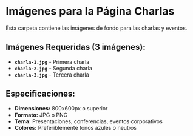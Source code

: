 # Imágenes para la Página Charlas

Esta carpeta contiene las imágenes de fondo para las charlas y eventos.

## Imágenes Requeridas (3 imágenes):
- **`charla-1.jpg`** - Primera charla
- **`charla-2.jpg`** - Segunda charla
- **`charla-3.jpg`** - Tercera charla

## Especificaciones:
- **Dimensiones:** 800x600px o superior
- **Formato:** JPG o PNG
- **Tema:** Presentaciones, conferencias, eventos corporativos
- **Colores:** Preferiblemente tonos azules o neutros
